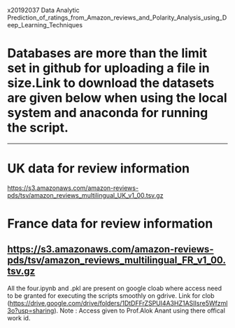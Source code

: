 x20192037
Data Analytic
Prediction_of_ratings_from_Amazon_reviews_and_Polarity_Analysis_using_Deep_Learning_Techniques

# Databases are more than the limit set in github for uploading a file in size.Link to download the datasets are given below when using the local system and anaconda for running the script.
----------------
# UK data for review information
https://s3.amazonaws.com/amazon-reviews-pds/tsv/amazon_reviews_multilingual_UK_v1_00.tsv.gz
# France data for review information
https://s3.amazonaws.com/amazon-reviews-pds/tsv/amazon_reviews_multilingual_FR_v1_00.tsv.gz
----------------
All the four.ipynb and .pkl are present on google cloab where access need to be granted for executing the scripts smoothly on gdrive.
Link for clob (https://drive.google.com/drive/folders/1DtDFFrZSPUl4A3HZ1ASIIsre5Wfzml3o?usp=sharing).
Note : Access given to Prof.Alok Anant using there offical work id.
